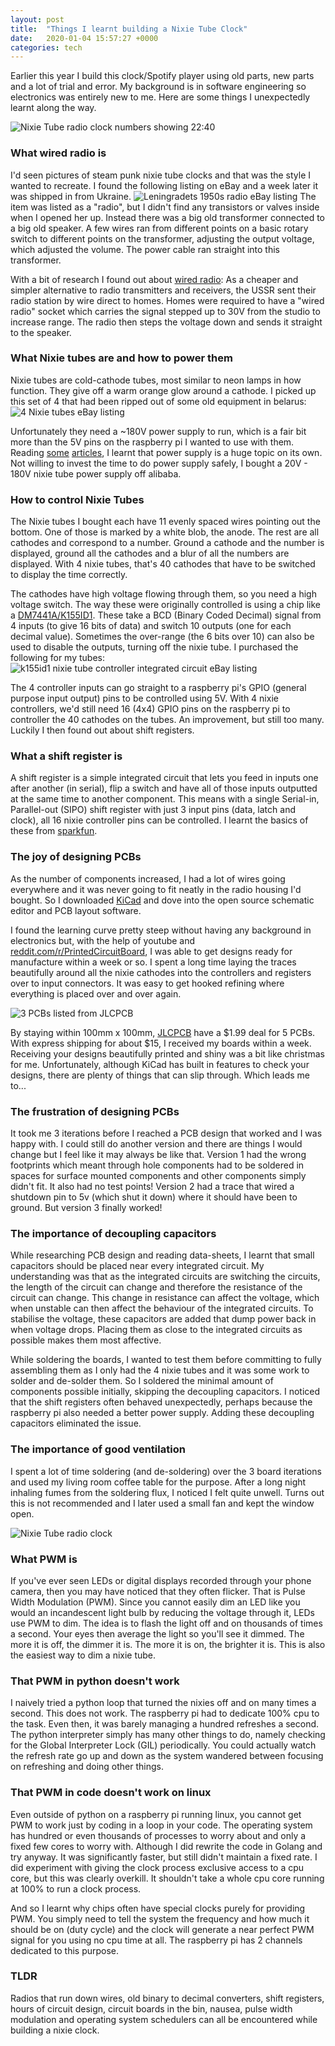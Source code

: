 ```yaml
---
layout: post
title:  "Things I learnt building a Nixie Tube Clock"
date:   2020-01-04 15:57:27 +0000
categories: tech
---
```

Earlier this year I build this clock/Spotify player using old parts, new parts and a lot of trial and error. My background is in software engineering so electronics was entirely new to me. Here are some things I unexpectedly learnt along the way.

![Nixie Tube radio clock numbers showing 22:40](/assets/nixie-clock/clock-numbers.png)

### What wired radio is
I'd seen pictures of steam punk nixie tube clocks and that was the style I wanted to recreate. I found the following listing on eBay and a week later it was shipped in from Ukraine.
![Leningradets 1950s radio eBay listing](/assets/nixie-clock/radio-ebay-listing.png)
The item was listed as a "radio", but I didn't find any transistors or valves inside when I opened her up. Instead there was a big old transformer connected to a big old speaker. A few wires ran from different points on a basic rotary switch to different points on the transformer, adjusting the output voltage, which adjusted the volume. The power cable ran straight into this transformer.

With a bit of research I found out about [wired radio](https://www.nytimes.com/2001/10/18/world/moscow-journal-wired-radio-offers-fraying-link-to-russian-past.html): As a cheaper and simpler alternative to radio transmitters and receivers, the USSR sent their radio station by wire direct to homes. Homes were required to have a "wired radio" socket which carries the signal stepped up to 30V from the studio to increase range. The radio then steps the voltage down and sends it straight to the speaker.

### What Nixie tubes are and how to power them
Nixie tubes are cold-cathode tubes, most similar to neon lamps in how function. They give off a warm orange glow around a cathode. I picked up this set of 4 that had been ripped out of some old equipment in belarus:
![4 Nixie tubes eBay listing](/assets/nixie-clock/nixie-tubes-ebay-listing.png)

Unfortunately they need a ~180V power supply to run, which is a fair bit more than the 5V pins on the raspberry pi I wanted to use with them. Reading [some](https://threeneurons.wordpress.com/nixie-power-supply/) [articles](https://0x7d.com/2017/nixie-tube-clock/#HV_Power_Supply), I learnt that power supply is a huge topic on its own. Not willing to invest the time to do power supply safely, I bought a 20V - 180V nixie tube power supply off alibaba.

### How to control Nixie Tubes
The Nixie tubes I bought each have 11 evenly spaced wires pointing out the bottom. One of those is marked by a white blob, the anode. The rest are all cathodes and correspond to a number. Ground a cathode and the number is displayed, ground all the cathodes and a blur of all the numbers are displayed. With 4 nixie tubes, that's 40 cathodes that have to be switched to display the time correctly.

The cathodes have high voltage flowing through them, so you need a high voltage switch. The way these were originally controlled is using a chip like a [DM7441A/K155ID1](https://tubehobby.com/datasheets/k155id1.pdf). These take a BCD (Binary Coded Decimal) signal from 4 inputs (to give 16 bits of data) and switch 10 outputs (one for each decimal value). Sometimes the over-range (the 6 bits over 10) can also be used to disable the outputs, turning off the nixie tube. I purchased the following for my tubes:
![k155id1 nixie tube controller integrated circuit eBay listing](/assets/nixie-clock/k155id1-ebay-listing.png)

The 4 controller inputs can go straight to a raspberry pi's GPIO (general purpose input output) pins to be controlled using 5V. With 4 nixie controllers, we'd still need 16 (4x4) GPIO pins on the raspberry pi to controller the 40 cathodes on the tubes. An improvement, but still too many. Luckily I then found out about shift registers.

### What a shift register is
A shift register is a simple integrated circuit that lets you feed in inputs one after another (in serial), flip a switch and have all of those inputs outputted at the same time to another component. This means with a single Serial-in, Parallel-out (SIPO) shift register with just 3 input pins (data, latch and clock), all 16 nixie controller pins can be controlled. I learnt the basics of these from [sparkfun](https://learn.sparkfun.com/tutorials/shift-registers/all).

### The joy of designing PCBs
As the number of components increased, I had a lot of wires going everywhere and it was never going to fit neatly in the radio housing I'd bought. So I downloaded [KiCad](https://kicad-pcb.org/) and dove into the open source schematic editor and PCB layout software.

I found the learning curve pretty steep without having any background in electronics but, with the help of youtube and [reddit.com/r/PrintedCircuitBoard](https://www.reddit.com/r/PrintedCircuitBoard/), I was able to get designs ready for manufacture within a week or so. I spent a long time laying the traces beautifully around all the nixie cathodes into the controllers and registers over to input connectors. It was easy to get hooked refining where everything is placed over and over again.

![3 PCBs listed from JLCPCB](/assets/nixie-clock/pcbs-jlcpcb.png)

By staying within 100mm x 100mm, [JLCPCB](https://jlcpcb.com/) have a $1.99 deal for 5 PCBs. With express shipping for about $15, I received my boards within a week. Receiving your designs beautifully printed and shiny was a bit like christmas for me. Unfortunately, although KiCad has built in features to check your designs, there are plenty of things that can slip through. Which leads me to...

### The frustration of designing PCBs
It took me 3 iterations before I reached a PCB design that worked and I was happy with. I could still do another version and there are things I would change but I feel like it may always be like that. Version 1 had the wrong footprints which meant through hole components had to be soldered in spaces for surface mounted components and other components simply didn't fit. It also had no test points! Version 2 had a trace that wired a shutdown pin to 5v (which shut it down) where it should have been to ground. But version 3 finally worked!

### The importance of decoupling capacitors
While researching PCB design and reading data-sheets, I learnt that small capacitors should be placed near every integrated circuit. My understanding was that as the integrated circuits are switching the circuits, the length of the circuit can change and therefore the resistance of the circuit can change. This change in resistance can affect the voltage, which when unstable can then affect the behaviour of the integrated circuits. To stabilise the voltage, these capacitors are added that dump power back in when voltage drops. Placing them as close to the integrated circuits as possible makes them most affective.

While soldering the boards, I wanted to test them before committing to fully assembling them as I only had the 4 nixie tubes and it was some work to solder and de-solder them. So I soldered the minimal amount of components possible initially, skipping the decoupling capacitors. I noticed that the shift registers often behaved unexpectedly, perhaps because the raspberry pi also needed a better power supply. Adding these decoupling capacitors eliminated the issue.

### The importance of good ventilation
I spent a lot of time soldering (and de-soldering) over the 3 board iterations and used my living room coffee table for the purpose. After a long night inhaling fumes from the soldering flux, I noticed I felt quite unwell. Turns out this is not recommended and I later used a small fan and kept the window open.

![Nixie Tube radio clock](/assets/nixie-clock/clock.png)

### What PWM is
If you've ever seen LEDs or digital displays recorded through your phone camera, then you may have noticed that they often flicker. That is Pulse Width Modulation (PWM). Since you cannot easily dim an LED like you would an incandescent light bulb by reducing the voltage through it, LEDs use PWM to dim. The idea is to flash the light off and on thousands of times a second. Your eyes then average the light so you'll see it dimmed. The more it is off, the dimmer it is. The more it is on, the brighter it is. This is also the easiest way to dim a nixie tube.

### That PWM in python doesn't work
I naively tried a python loop that turned the nixies off and on many times a second. This does not work. The raspberry pi had to dedicate 100% cpu to the task. Even then, it was barely managing a hundred refreshes a second. The python interpreter simply has many other things to do, namely checking for the Global Interpreter Lock (GIL) periodically. You could actually watch the refresh rate go up and down as the system wandered between focusing on refreshing and doing other things.

### That PWM in code doesn't work on linux
Even outside of python on a raspberry pi running linux, you cannot get PWM to work just by coding in a loop in your code. The operating system has hundred or even thousands of processes to worry about and only a fixed few cores to worry with. Although I did rewrite the code in Golang and try anyway. It was significantly faster, but still didn't maintain a fixed rate. I did experiment with giving the clock process exclusive access to a cpu core, but this was clearly overkill. It shouldn't take a whole cpu core running at 100% to run a clock process.

And so I learnt why chips often have special clocks purely for providing PWM. You simply need to tell the system the frequency and how much it should be on (duty cycle) and the clock will generate a near perfect PWM signal for you using no cpu time at all. The raspberry pi has 2 channels dedicated to this purpose.

### TLDR
Radios that run down wires, old binary to decimal converters, shift registers, hours of circuit design, circuit boards in the bin, nausea, pulse width modulation and operating system schedulers can all be encountered while building a nixie clock.